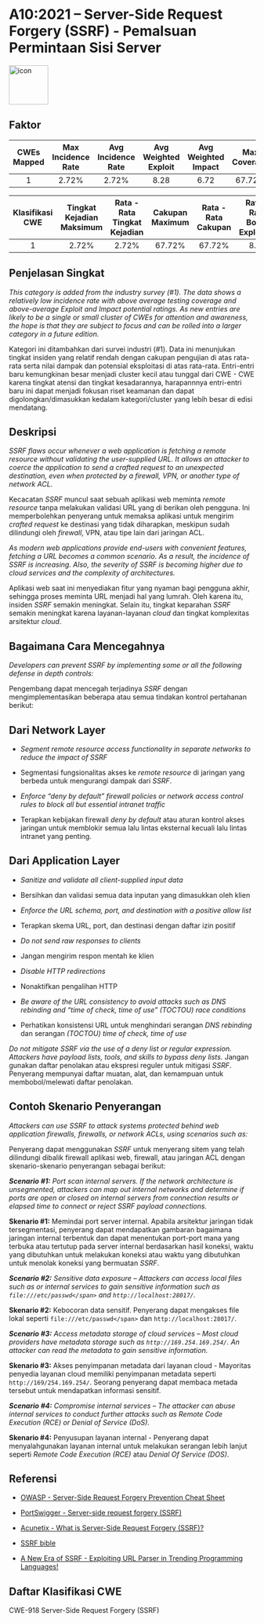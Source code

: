 # A10:2021 – Server-Side Request Forgery (SSRF) - Pemalsuan Permintaan Sisi Server
<img src="https://raw.githubusercontent.com/OWASP/Top10/master/2021/docs/assets/TOP_10_Icons_Final_SSRF.png" alt="icon" height=80px width=80px align="center">

## Faktor

| CWEs Mapped | Max Incidence Rate | Avg Incidence Rate | Avg Weighted Exploit | Avg Weighted Impact | Max Coverage | Avg Coverage | Total Occurrences | Total CVEs |
|:-------------:|:--------------------:|:--------------------:|:--------------:|:--------------:|:----------------------:|:---------------------:|:-------------------:|:------------:|
| 1           | 2.72%              | 2.72%              | 8.28                 | 6.72                | 67.72%       | 67.72%       | 9,503             | 385        |


| Klasifikasi CWE | Tingkat Kejadian Maksimum | Rata - Rata Tingkat Kejadian  | Cakupan Maximum | Rata - Rata Cakupan | Rata - Rata Bobot Exploitasi | Rata - Rata Bobot Dampak | Total Kejadian | Total CVEs |
|:-------------:|:--------------------:|:--------------------:|:--------------:|:--------------:|:----------------------:|:---------------------:|:-------------------:|:------------:|
| 1           | 2.72%              | 2.72%              | 67.72%       | 67.72%       | 8.28                 | 6.72                | 9,503             | 385        |

## Penjelasan Singkat
_This category is added from the industry survey (#1). The data shows a relatively low incidence rate with above average testing coverage and above-average Exploit and Impact potential ratings. As new entries are likely to be a single or small cluster of CWEs for attention and awareness, the hope is that they are subject to focus and can be rolled into a larger category in a future edition._

Kategori ini ditambahkan dari survei industri (#1). Data ini menunjukan tingkat insiden yang relatif rendah dengan cakupan pengujian di atas rata-rata serta
nilai dampak dan potensial eksploitasi di atas rata-rata. Entri-entri baru kemungkinan besar menjadi cluster kecil atau tunggal dari CWE - CWE karena tingkat atensi dan tingkat kesadarannya, harapannnya entri-entri baru ini dapat menjadi fokusan riset keamanan dan dapat digolongkan/dimasukkan kedalam kategori/cluster yang lebih besar di edisi mendatang.

## Deskripsi

_SSRF flaws occur whenever a web application is fetching a remote resource without validating the user-supplied URL. It allows an attacker to coerce the application to send a crafted request to an unexpected destination, even when protected by a firewall, VPN, or another type of network ACL._

Kecacatan _SSRF_ muncul saat sebuah aplikasi web meminta _remote resource_ tanpa melakukan validasi URL yang di berikan oleh pengguna. Ini memperbolehkan penyerang untuk memaksa aplikasi untuk mengirim _crafted request_ ke destinasi yang tidak diharapkan, meskipun sudah dilindungi oleh _firewall_, VPN, atau tipe lain dari jaringan ACL.

_As modern web applications provide end-users with convenient features, fetching a URL becomes a common scenario. As a result, the incidence of SSRF is increasing. Also, the severity of SSRF is becoming higher due to cloud services and the complexity of architectures._

Aplikasi web saat ini menyediakan fitur yang nyaman bagi pengguna akhir, sehingga proses meminta URL menjadi hal yang lumrah. Oleh karena itu, insiden _SSRF_ semakin meningkat. Selain itu, tingkat keparahan _SSRF_ semakin meningkat karena layanan-layanan _cloud_ dan tingkat komplexitas arsitektur _cloud_.

## Bagaimana Cara Mencegahnya

_Developers can prevent SSRF by implementing some or all the following defense in depth controls:_

Pengembang dapat mencegah terjadinya _SSRF_ dengan mengimplementasikan beberapa atau semua tindakan kontrol pertahanan berikut:

## Dari Network Layer

- _Segment remote resource access functionality in separate networks to reduce the impact of SSRF_
- Segmentasi fungsionalitas akses ke _remote resource_ di jaringan yang berbeda untuk mengurangi dampak dari _SSRF_.

- _Enforce “deny by default” firewall policies or network access control rules to block all but essential intranet traffic_
- Terapkan kebijakan firewall _deny by default_ atau aturan kontrol akses jaringan untuk memblokir semua lalu lintas eksternal kecuali lalu lintas intranet yang penting.

## Dari Application Layer

- _Sanitize and validate all client-supplied input data_
- Bersihkan dan validasi semua data inputan yang dimasukkan oleh klien

- _Enforce the URL schema, port, and destination with a positive allow list_
- Terapkan skema URL, port, dan destinasi dengan daftar izin positif

- _Do not send raw responses to clients_
- Jangan mengirim respon mentah ke klien

- _Disable HTTP redirections_
- Nonaktifkan pengalihan HTTP

- _Be aware of the URL consistency to avoid attacks such as DNS rebinding and “time of check, time of use” (TOCTOU) race conditions_
- Perhatikan konsistensi URL untuk menghindari serangan _DNS rebinding_ dan serangan _(TOCTOU) time of check, time of use_

_Do not mitigate SSRF via the use of a deny list or regular expression.  Attackers have payload lists, tools, and skills to bypass deny lists._
Jangan gunakan daftar penolakan atau ekspresi reguler untuk mitigasi _SSRF_. Penyerang mempunyai daftar muatan, alat, dan kemampuan untuk membobol/melewati daftar penolakan.

## Contoh Skenario Penyerangan

_Attackers can use SSRF to attack systems protected behind web
application firewalls, firewalls, or network ACLs, using scenarios such
as:_

Penyerang dapat menggunakan _SSRF_ untuk menyerang sitem yang telah dilindungi dibalik firewall aplikasi web, firewall,
atau jaringan ACL dengan skenario-skenario penyerangan sebagai berikut:

_**Scenario #1:** Port scan internal servers. If the network architecture
is unsegmented, attackers can map out internal networks and determine if
ports are open or closed on internal servers from connection results or
elapsed time to connect or reject SSRF payload connections._

**Skenario #1:** Memindai port server internal. Apabila arsitektur jaringan tidak tersegmentasi, penyerang dapat mendapatkan gambaran bagaimana jaringan internal terbentuk
dan dapat menentukan port-port mana yang terbuka atau tertutup pada server internal berdasarkan hasil koneksi, waktu yang dibutuhkan untuk melakukan koneksi atau waktu yang dibutuhkan untuk menolak koneksi yang bermuatan _SSRF_.

_**Scenario #2:** Sensitive data exposure – Attackers can access local
files such as or internal services to gain sensitive information such
as `file:///etc/passwd</span>` and `http://localhost:28017/`._

**Skenario #2:** Kebocoran data sensitif. Penyerang dapat mengakses file lokal seperti `file:///etc/passwd</span>` dan `http://localhost:28017/`.

_**Scenario #3:** Access metadata storage of cloud services – Most cloud
providers have metadata storage such as `http://169.254.169.254/`. An
attacker can read the metadata to gain sensitive information._

**Skenario #3:** Akses penyimpanan metadata dari layanan cloud - Mayoritas penyedia layanan cloud memiliki penyimpanan metadata seperti `http://169/254.169.254/`.
Seorang penyerang dapat membaca metada tersebut untuk mendapatkan informasi sensitif.

_**Scenario #4:** Compromise internal services – The attacker can abuse
internal services to conduct further attacks such as Remote Code
Execution (RCE) or Denial of Service (DoS)._

**Skenario #4:** Penyusupan layanan internal - Penyerang dapat menyalahgunakan layanan internal untuk melakukan serangan lebih lanjut
seperti _Remote Code Execution (RCE)_ atau _Denial Of Service (DOS)_.

## Referensi

-   [OWASP - Server-Side Request Forgery Prevention Cheat
    Sheet](https://cheatsheetseries.owasp.org/cheatsheets/Server_Side_Request_Forgery_Prevention_Cheat_Sheet.html)

-   [PortSwigger - Server-side request forgery
    (SSRF)](https://portswigger.net/web-security/ssrf)

-   [Acunetix - What is Server-Side Request Forgery
    (SSRF)?](https://www.acunetix.com/blog/articles/server-side-request-forgery-vulnerability/)

-   [SSRF
    bible](https://cheatsheetseries.owasp.org/assets/Server_Side_Request_Forgery_Prevention_Cheat_Sheet_SSRF_Bible.pdf)

-   [A New Era of SSRF - Exploiting URL Parser in Trending Programming
    Languages!](https://www.blackhat.com/docs/us-17/thursday/us-17-Tsai-A-New-Era-Of-SSRF-Exploiting-URL-Parser-In-Trending-Programming-Languages.pdf)

## Daftar Klasifikasi CWE

CWE-918 Server-Side Request Forgery (SSRF) 

